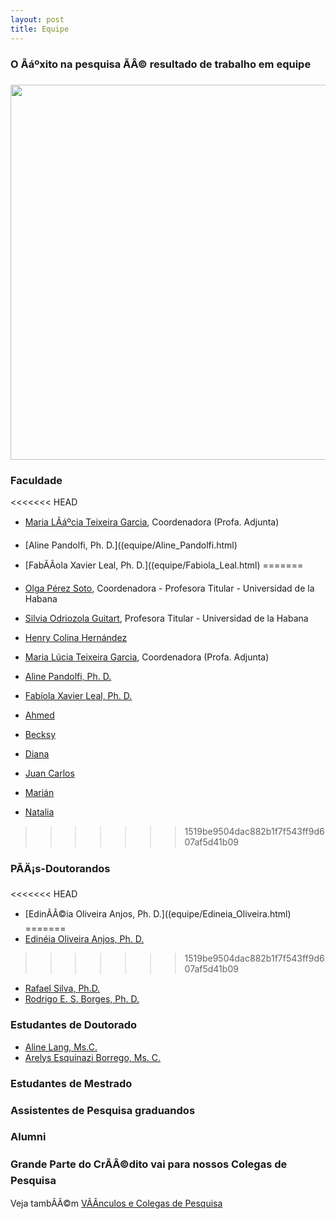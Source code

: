```yaml
---
layout: post
title: Equipe
---
```


<!-- <img src = "images/fotogrupo2018.jpg" width="600">


Novembro de  2018. -->

### O Ãáºxito na pesquisa ÃÂ© resultado de trabalho em equipe
<img src="{{ site.baseurl }}/images/team.jpg" width="600">



### Faculdade
<<<<<<< HEAD
* [Maria LÃáºcia Teixeira Garcia](equipe/Maria_Lucia.html), Coordenadora (Profa. Adjunta)
* [Aline Pandolfi, Ph. D.]((equipe/Aline_Pandolfi.html)
* [FabÃÂ­ola Xavier Leal, Ph. D.]((equipe/Fabiola_Leal.html)
=======
* [Olga Pérez Soto](equipe/Olga.html), Coordenadora - Profesora Titular - Universidad de la Habana
* [Silvia Odriozola Guitart](equipe/Silvia.html), Profesora Titular - Universidad de la Habana
* [Henry Colina Hernández](equipe/Henry.html)
* [Maria Lúcia Teixeira Garcia](equipe/Maria_Lucia.html), Coordenadora (Profa. Adjunta)
* [Aline Pandolfi, Ph. D.](equipe/Aline_Pandolfi.html)
* [Fabíola Xavier Leal, Ph. D.](equipe/Fabiola_Leal.html)

* [Ahmed](equipe/Ahmed.html)
* [Becksy](equipe/Becksy.html)
* [Diana](equipe/Diana.html)
* [Juan Carlos](equipe/Juan_Carlos.html)
* [Marián](equipe/Marian.html)
* [Natalia](equipe/Natalia.html)

>>>>>>> 1519be9504dac882b1f7f543ff9d607af5d41b09

### PÃÄ¡s-Doutorandos

<<<<<<< HEAD
* [EdinÃÂ©ia Oliveira Anjos, Ph. D.]((equipe/Edineia_Oliveira.html)
=======
* [Edinéia Oliveira Anjos, Ph. D.](equipe/Edineia_Oliveira.html)
>>>>>>> 1519be9504dac882b1f7f543ff9d607af5d41b09
* [Rafael Silva, Ph.D.](equipe/Rafael_Silva.html)
* [Rodrigo E. S. Borges, Ph. D.](equipe/Rodrigo_Borges.html)



### Estudantes de Doutorado
* [Aline Lang, Ms.C.](equipe/Aline_Lang.html)
* [Arelys Esquinazi Borrego, Ms. C.](equipe/Arelys.html)

### Estudantes de Mestrado



### Assistentes de Pesquisa graduandos



### Alumni




### Grande Parte do CrÃÂ©dito vai para nossos Colegas de Pesquisa
Veja tambÃÂ©m [VÃÂ­nculos e Colegas de Pesquisa](links)




